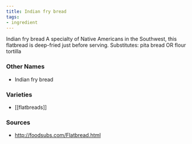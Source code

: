 ```yaml
---
title: Indian fry bread
tags:
- ingredient
---
```

Indian fry bread A specialty of Native Americans in the Southwest, this flatbread is deep-fried just before serving. Substitutes: pita bread OR flour tortilla

### Other Names

* Indian fry bread

### Varieties

* [[flatbreads]]

### Sources
* http://foodsubs.com/Flatbread.html

